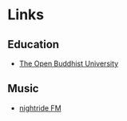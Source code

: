 # Links
## Education
- [The Open Buddhist University](https://buddhistuniversity.net/)
## Music
- [nightride FM](https://nightride.fm/)
